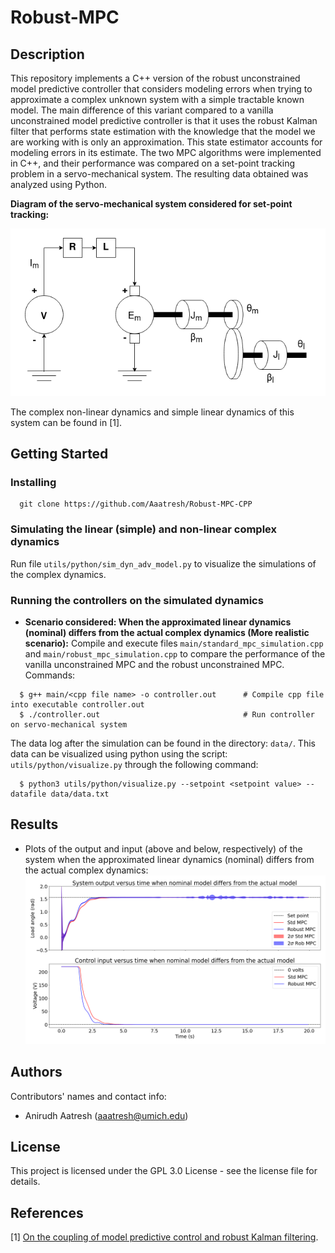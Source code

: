 # Robust-MPC

## Description
This repository implements a C++ version of the robust unconstrained model predictive controller that considers modeling errors when trying to approximate a complex unknown system with a simple tractable known model. The main difference of this variant compared to a vanilla unconstrained model predictive controller is that it uses the robust Kalman filter that performs state estimation with the knowledge that the model we are working with is only an approximation. This state estimator accounts for modeling errors in its estimate. The two MPC algorithms were implemented in C++, and their performance was compared on a set-point tracking problem in a servo-mechanical system. The resulting data obtained was analyzed using Python.

**Diagram of the servo-mechanical system considered for set-point tracking:**

![](./images/servo_mech_system.drawio.png)

The complex non-linear dynamics and simple linear dynamics of this system can be found in [1].
  
## Getting Started

### Installing
```
  git clone https://github.com/Aaatresh/Robust-MPC-CPP
```

### Simulating the linear (simple) and non-linear complex dynamics
Run file ```utils/python/sim_dyn_adv_model.py``` to visualize the simulations of the complex dynamics.

### Running the controllers on the simulated dynamics
- **Scenario considered: When the approximated linear dynamics (nominal) differs from the actual complex dynamics (More realistic scenario):** Compile and execute files ```main/standard_mpc_simulation.cpp``` and ```main/robust_mpc_simulation.cpp``` to compare the performance of the vanilla unconstrained MPC and the robust unconstrained MPC. Commands:
```
  $ g++ main/<cpp file name> -o controller.out      # Compile cpp file into executable controller.out
  $ ./controller.out                                # Run controller on servo-mechanical system
```
The data log after the simulation can be found in the directory: ```data/```. This data can be visualized using python using the script: ```utils/python/visualize.py``` through
the following command:
```
  $ python3 utils/python/visualize.py --setpoint <setpoint value> --datafile data/data.txt
```

## Results
- Plots of the output and input (above and below, respectively) of the system when the approximated linear dynamics (nominal) differs from the actual complex dynamics:
![](./images/exp2_y_and_u.png)


## Authors
Contributors' names and contact info:
* Anirudh Aatresh (aaatresh@umich.edu)  


## License
This project is licensed under the GPL 3.0 License - see the license file for details.

## References
[1] [On the coupling of model predictive control and robust Kalman filtering](https://ietresearch.onlinelibrary.wiley.com/doi/epdf/10.1049/iet-cta.2017.1074).
